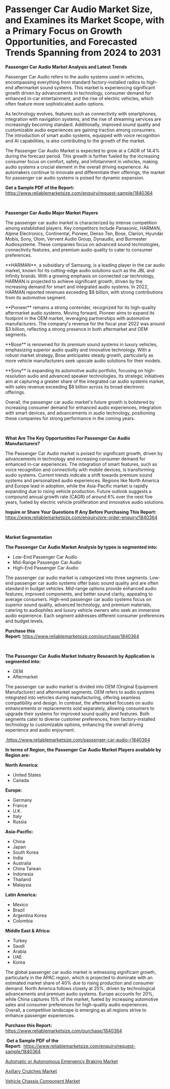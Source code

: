<p><h1>Passenger Car Audio Market Size, and Examines its Market Scope, with a Primary Focus on Growth Opportunities, and Forecasted Trends Spanning from 2024 to 2031</h1></p><p><strong>Passenger Car Audio Market Analysis and Latest Trends</strong></p>
<p><p>Passenger Car Audio refers to the audio systems used in vehicles, encompassing everything from standard factory-installed radios to high-end aftermarket sound systems. This market is experiencing significant growth driven by advancements in technology, consumer demand for enhanced in-car entertainment, and the rise of electric vehicles, which often feature more sophisticated audio options.</p><p>As technology evolves, features such as connectivity with smartphones, integration with navigation systems, and the rise of streaming services are increasingly becoming standard. Additionally, improved sound quality and customizable audio experiences are gaining traction among consumers. The introduction of smart audio systems, equipped with voice recognition and AI capabilities, is also contributing to the growth of the market.</p><p>The Passenger Car Audio Market is expected to grow at a CAGR of 14.4% during the forecast period. This growth is further fueled by the increasing consumer focus on comfort, safety, and infotainment in vehicles, making audio systems a crucial element in the overall driving experience. As automakers continue to innovate and differentiate their offerings, the market for passenger car audio systems is poised for dynamic expansion.</p></p>
<p><strong>Get a Sample PDF of the Report:&nbsp;</strong> <a href="https://www.reliablemarketsize.com/enquiry/request-sample/1840364?utm_campaign=1105&utm_medium=2&utm_source=Github&utm_content=ia&utm_term=04112024&utm_id=passenger-car-audio">https://www.reliablemarketsize.com/enquiry/request-sample/1840364</a></p>
<p>&nbsp;</p>
<p><strong>Passenger Car Audio Major Market Players</strong></p>
<p><p>The passenger car audio market is characterized by intense competition among established players. Key competitors include Panasonic, HARMAN, Alpine Electronics, Continental, Pioneer, Denso Ten, Bose, Clarion, Hyundai Mobis, Sony, Olom, Vervent Audio Group, Dynaudio, and Burmester Audiosysteme. These companies focus on advanced sound technologies, connectivity features, and premium audio quality to cater to consumer preferences.</p><p>**HARMAN**, a subsidiary of Samsung, is a leading player in the car audio market, known for its cutting-edge audio solutions such as the JBL and Infinity brands. With a growing emphasis on connected car technology, HARMAN is projected to achieve significant growth, driven by the increasing demand for smart and integrated audio systems. In 2022, HARMAN reported revenues exceeding $8 billion, with strong contributions from its automotive segment.</p><p>**Pioneer** remains a strong contender, recognized for its high-quality aftermarket audio systems. Moving forward, Pioneer aims to expand its footprint in the OEM market, leveraging partnerships with automotive manufacturers. The company's revenue for the fiscal year 2022 was around $3 billion, reflecting a strong presence in both aftermarket and OEM segments.</p><p>**Bose** is renowned for its premium sound systems in luxury vehicles, emphasizing superior audio quality and innovative technology. With a robust market strategy, Bose anticipates steady growth, particularly as more vehicle manufacturers seek upscale audio solutions for their models.</p><p>**Sony** is expanding its automotive audio portfolio, focusing on high-resolution audio and advanced speaker technologies. Its strategic initiatives aim at capturing a greater share of the integrated car audio systems market, with sales revenue exceeding $8 billion across its broad electronic offerings.</p><p>Overall, the passenger car audio market's future growth is bolstered by increasing consumer demand for enhanced audio experiences, integration with smart devices, and advancements in audio technology, positioning these companies for strong performance in the coming years.</p></p>
<p>&nbsp;</p>
<p><strong>What Are The Key Opportunities For Passenger Car Audio Manufacturers?</strong></p>
<p><p>The Passenger Car Audio market is poised for significant growth, driven by advancements in technology and increasing consumer demand for enhanced in-car experiences. The integration of smart features, such as voice recognition and connectivity with mobile devices, is transforming audio systems. Current trends indicate a shift towards premium sound systems and personalized audio experiences. Regions like North America and Europe lead in adoption, while the Asia-Pacific market is rapidly expanding due to rising vehicle production. Future outlook suggests a compound annual growth rate (CAGR) of around 6% over the next five years, fueled by electric vehicle proliferation and innovative audio solutions.</p></p>
<p><strong>Inquire or Share Your Questions If Any Before Purchasing This Report:</strong> <a href="https://www.reliablemarketsize.com/enquiry/pre-order-enquiry/1840364?utm_campaign=1105&utm_medium=2&utm_source=Github&utm_content=ia&utm_term=04112024&utm_id=passenger-car-audio">https://www.reliablemarketsize.com/enquiry/pre-order-enquiry/1840364</a></p>
<p>&nbsp;</p>
<p><strong>Market Segmentation</strong></p>
<p><strong>The Passenger Car Audio Market Analysis by types is segmented into:</strong></p>
<p><ul><li>Low-End Passenger Car Audio</li><li>Mid-Range Passenger Car Audio</li><li>High-End Passenger Car Audio</li></ul></p>
<p><p>The passenger car audio market is categorized into three segments. Low-end passenger car audio systems offer basic sound quality and are often standard in budget vehicles. Mid-range options provide enhanced audio features, improved components, and better sound clarity, appealing to average consumers. High-end passenger car audio systems focus on superior sound quality, advanced technology, and premium materials, catering to audiophiles and luxury vehicle owners who seek an immersive audio experience. Each segment addresses different consumer preferences and budget levels.</p></p>
<p><strong>Purchase this Report:&nbsp;</strong><a href="https://www.reliablemarketsize.com/purchase/1840364?utm_campaign=1105&utm_medium=2&utm_source=Github&utm_content=ia&utm_term=04112024&utm_id=passenger-car-audio">https://www.reliablemarketsize.com/purchase/1840364</a></p>
<p>&nbsp;</p>
<p><strong>The Passenger Car Audio Market Industry Research by Application is segmented into:</strong></p>
<p><ul><li>OEM</li><li>Aftermarket</li></ul></p>
<p><p>The passenger car audio market is divided into OEM (Original Equipment Manufacturer) and aftermarket segments. OEM refers to audio systems integrated into vehicles during manufacturing, offering seamless compatibility and design. In contrast, the aftermarket focuses on audio enhancements or replacements sold separately, allowing consumers to upgrade their systems for improved sound quality and features. Both segments cater to diverse customer preferences, from factory-installed technology to customizable options, enhancing the overall driving experience and audio enjoyment.</p></p>
<p><a href="https://www.reliablemarketsize.com/passenger-car-audio-r1840364?utm_campaign=1105&utm_medium=2&utm_source=Github&utm_content=ia&utm_term=04112024&utm_id=passenger-car-audio">&nbsp;https://www.reliablemarketsize.com/passenger-car-audio-r1840364</a></p>
<p><strong>In terms of Region, the Passenger Car Audio Market Players available by Region are:</strong></p>
<p>
    <p> <strong> North America: </strong>
        <ul>
            <li>United States</li>
            <li>Canada</li>
        </ul>
        </p> 
    <p> <strong> Europe: </strong>
        <ul>
            <li>Germany</li>
            <li>France</li>
            <li>U.K.</li>
            <li>Italy</li>
            <li>Russia</li>
        </ul>
        </p> 
    <p> <strong> Asia-Pacific: </strong>
        <ul>
            <li>China</li>
            <li>Japan</li>
            <li>South Korea</li>
            <li>India</li>
            <li>Australia</li>
            <li>China Taiwan</li>
            <li>Indonesia</li>
            <li>Thailand</li>
            <li>Malaysia</li>
        </ul>
        </p> 
    <p> <strong> Latin America: </strong>
        <ul>
            <li>Mexico</li>
            <li>Brazil</li>
            <li>Argentina Korea</li>
            <li>Colombia</li>
        </ul>
        </p> 
    <p> <strong> Middle East & Africa: </strong>
        <ul>
            <li>Turkey</li>
            <li>Saudi</li>
            <li>Arabia</li>
            <li>UAE</li>
            <li>Korea</li>
        </ul>
    </p>
    </p>
<p><p>The global passenger car audio market is witnessing significant growth, particularly in the APAC region, which is projected to dominate with an estimated market share of 40% due to rising production and consumer demand. North America follows closely at 25%, driven by technological advancements and premium audio systems. Europe accounts for 20%, while China captures 15% of the market, fueled by increasing automotive sales and consumer preferences for high-quality audio experiences. Overall, a competitive landscape is emerging as all regions strive to enhance passenger experiences.</p></p>
<p><strong>Purchase this Report: </strong><a href="https://www.reliablemarketsize.com/purchase/1840364?utm_campaign=1105&utm_medium=2&utm_source=Github&utm_content=ia&utm_term=04112024&utm_id=passenger-car-audio">https://www.reliablemarketsize.com/purchase/1840364</a></p>
<p>&nbsp;<strong>Get a Sample PDF of the Report:&nbsp;&nbsp;</strong><a href="https://www.reliablemarketsize.com/enquiry/request-sample/1840364?utm_campaign=1105&utm_medium=2&utm_source=Github&utm_content=ia&utm_term=04112024&utm_id=passenger-car-audio">https://www.reliablemarketsize.com/enquiry/request-sample/1840364</a></p>
<p><strong></strong></p>
<p><p><a href="https://github.com/cophervdheacoxt/Market-Research-Report-List-1/blob/main/automatic-or-autonomous-emergency-braking-market.md?utm_campaign=1105&utm_medium=2&utm_source=Github&utm_content=ia&utm_term=04112024&utm_id=passenger-car-audio">Automatic or Autonomous Emergency Braking Market</a></p><p><a href="https://issuu.com/reportprime-2/docs/axillary-crutches-market-size-2030._513df8acfb04d4?utm_campaign=1105&utm_medium=2&utm_source=Github&utm_content=ia&utm_term=04112024&utm_id=passenger-car-audio">Axillary Crutches Market</a></p><p><a href="https://github.com/NorbertYates/Market-Research-Report-List-7/blob/main/vehicle-chassis-component-market.md?utm_campaign=1105&utm_medium=2&utm_source=Github&utm_content=ia&utm_term=04112024&utm_id=passenger-car-audio">Vehicle Chassis Component Market</a></p></p>